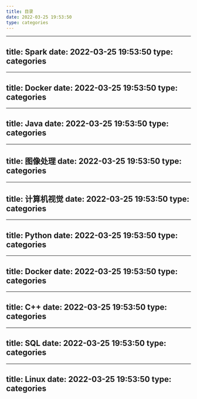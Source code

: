 ```yaml
---
title: 目录
date: 2022-03-25 19:53:50
type: categories
---
```


---
title: Spark
date: 2022-03-25 19:53:50
type: categories
---

---
title: Docker
date: 2022-03-25 19:53:50
type: categories
---

---
title: Java
date: 2022-03-25 19:53:50
type: categories
---

---
title: 图像处理
date: 2022-03-25 19:53:50
type: categories
---

---
title: 计算机视觉
date: 2022-03-25 19:53:50
type: categories
---

---
title: Python
date: 2022-03-25 19:53:50
type: categories
---

---
title: Docker
date: 2022-03-25 19:53:50
type: categories
---

---
title: C++
date: 2022-03-25 19:53:50
type: categories
---

---
title: SQL
date: 2022-03-25 19:53:50
type: categories
---

---
title: Linux
date: 2022-03-25 19:53:50
type: categories
---


